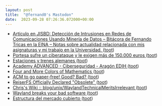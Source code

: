 ```yaml
---
layout: post
title:  "@fernand0's Mastodon"
date:  2023-09-28 07:26:36.072000+00:00
---
```

*  [Artículo en JISBD: Detección de Intrusiones en Redes de Comunicaciones Usando Minería de Datos – Bitácora de Fernando Tricas en la EINA – Notas sobre actualidad relacionada con mis asignaturas y mi trabajo en la Universidad.  ](https://webdiis.unizar.es/~ftricas/blog/research/2023-09-12-16-00.html) ([toot](https://mastodon.social/@fernand0/111141584638571918))
*  [Portesa sufre un ciberataque y le exigen más de 150.000 euros ](https://www.elperiodicodearagon.com/aragon/2023/09/27/ciberataque-92592181.htm) ([toot](https://mastodon.social/@fernand0/111138302919485540))
*  [Estaciones y trenes alemanes ](https://avecesunafoto.wordpress.com/2023/09/26/estaciones-y-trenes-alemanes) ([toot](https://mastodon.social/@fernand0/111138248590694743))
*  [Academy ADVANCED - Ciberseguridad - Aragón EDIH ](https://www.aragondih.com/es/academy-advanced-ciberseguridad) ([toot](https://mastodon.social/@fernand0/111137970398060891))
*  [Four and More Colors of Mathematics ](https://rjlipton.wpcomstaging.com/2023/09/18/four-and-more-colors-of-mathematics) ([toot](https://mastodon.social/@fernand0/111137833109146499))
*  [ACM to go paper-free! Good? Bad? ](https://blog.computationalcomplexity.org/2023/09/acm-to-go-paper-free-good-bad.htm) ([toot](https://mastodon.social/@fernand0/111137545313584323))
*  [ReiserFS Officially Declared "Obsolete" ](https://www.phoronix.com/news/ReiserFS-Obsolet) ([toot](https://mastodon.social/@fernand0/111137244733700589))
*  [ Chris's Wiki :: blog/unix/WaylandTechnicalMeritsIrrelevant  ](https://utcc.utoronto.ca/~cks/space/blog/unix/WaylandTechnicalMeritsIrrelevan) ([toot](https://mastodon.social/@fernand0/111137096124606523))
*  [Wayland breaks your bad software ](https://orowith2os.gitlab.io/posts/wayland-breaks-your-bad-software) ([toot](https://mastodon.social/@fernand0/111136940111440766))
*  [Estructura del mercado cubierto ](https://www.flickr.com/photos/fernand0/53207577414) ([toot](https://mastodon.social/@fernand0/111136659433310499))

